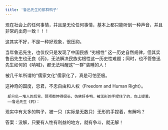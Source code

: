 ```yaml
---
title: '鲁迅先生的那群鸭子'
---
```


现在社会上的任何事情，并且是无论任何事情，基本上都只能听到一种声音，并且非常的出奇一致！！！

这其实不好，不是一种好现象，很压抑。

当年鲁迅先生，也仅仅只是发现了中国民族 “劣根性” 这一历史自然规律，但其实鲁迅先生也无良《药》，无法解决民族劣根性这一历史性难题；同时，也不管鲁迅先生如何的《呐喊》，都无法叫醒这"一群"装睡的人！

被几千年所谓的“儒家文化”儒家化了，真是可怕至极。  

这神奇的国度，忠君，不忠自由和人权（Freedom and Human Right）。

```
 却只见一堆人的后背，颈项都伸得很长，仿佛好多鸭，被无形的手捏住了的，向上提着。
 ——鲁迅先生《药》：
```
现实中有太多的鸭子，被一只（实际是无数只）无形的手捏着，有解吗？

答案：没解，只要有人性有利益的地方，就有争斗，就无解！
